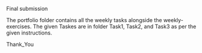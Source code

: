 Final submission

The portfolio folder contains all the weekly tasks alongside the weekly-exercises.
The given Taskes are in folder Task1, Task2, and Task3 as per the given instructions.

Thank_You


